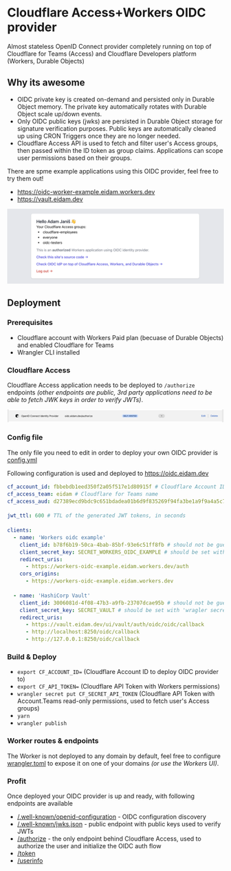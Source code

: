 # Cloudflare Access+Workers OIDC provider

Almost stateless OpenID Connect provider completely running on top of Cloudflare for Teams (Access) and Cloudflare Developers platform (Workers, Durable Objects)

## Why its awesome

- OIDC private key is created on-demand and persisted only in Durable Object memory. The private key automatically rotates with Durable Object scale up/down events.
- Only OIDC public keys (jwks) are persisted in Durable Object storage for signature verification purposes. Public keys are automatically cleaned up using CRON Triggers once they are no longer needed.
- Cloudflare Access API is used to fetch and filter user's Access groups, then passed within the ID token as group claims. Applications can scope user permissions based on their groups.

There are spme example applications using this OIDC provider, feel free to try them out!

- https://oidc-worker-example.eidam.workers.dev
- https://vault.eidam.dev

![Worker example app](.github/images/worker-example-app.png)

## Deployment

### Prerequisites

- Cloudflare account with Workers Paid plan (becuase of Durable Objects) and enabled Cloudflare for Teams
- Wrangler CLI installed

### Cloudflare Access

Cloudflare Access application needs to be deployed to `/authorize` endpoints _(other endpoints are public, 3rd party applications need to be able to fetch JWK keys in order to verify JWTs)_.

![Cloudflare Access Application](.github/images/cf-access-app.png)

### Config file

The only file you need to edit in order to deploy your own OIDC provider is [config.yml](./config.xml)

Following configuration is used and deployed to https://oidc.eidam.dev

```yaml
cf_account_id: fbbebdb1eed350f2a05f517e1d80915f # Cloudflare Account ID
cf_access_team: eidam # Cloudflare for Teams name
cf_access_aud: d27389ecd9bdc9c651bdadea01b6d9f835269f94fa3be1a9f9a4a5c755a1a0f9 # Cloudflare Access application AUD

jwt_ttl: 600 # TTL of the generated JWT tokens, in seconds

clients:
  - name: 'Workers oidc example'
    client_id: b78f6b19-50ca-4bab-85bf-93e6c51ff8fb # should not be guessable, e.g. you can use uuidv4 from https://uuid.rocks/plain
    client_secret_key: SECRET_WORKERS_OIDC_EXAMPLE # should be set with 'wragler secret put SECRET_SOMETHING_SOMETHING' (could be also uuid)
    redirect_uris:
      - https://workers-oidc-example.eidam.workers.dev/auth
    cors_origins:
      - https://workers-oidc-example.eidam.workers.dev

  - name: 'HashiCorp Vault'
    client_id: 3006081d-4f08-47b3-a9fb-23707dcae95b # should not be guessable, e.g. you can use uuidv4 from https://uuid.rocks/plain
    client_secret_key: SECRET_VAULT # should be set with 'wragler secret put SECRET_VAULT' (could be also uuid)
    redirect_uris:
      - https://vault.eidam.dev/ui/vault/auth/oidc/oidc/callback
      - http://localhost:8250/oidc/callback
      - http://127.0.0.1:8250/oidc/callback
```

### Build & Deploy

- `export CF_ACCOUNT_ID=` (Cloudflare Account ID to deploy OIDC provider to)
- `export CF_API_TOKEN=` (Cloudflare API Token with Workers permissions)
- `wrangler secret put CF_SECRET_API_TOKEN` (Cloudflare API Token with Account.Teams read-only permissions, used to fetch user's Access groups)
- `yarn`
- `wrangler publish`

### Worker routes & endpoints

The Worker is not deployed to any domain by default, feel free to configure [wrangler.toml](wrangler.toml) to expose it on one of your domains _(or use the Workers UI)_.

### Profit

Once deployed your OIDC provider is up and ready, with following endpoints are available

- [/.well-known/openid-configuration](https://oidc.eidam.dev/.well-known/openid-configuration) - OIDC configuration discovery
- [/.well-known/jwks.json](https://oidc.eidam.dev/.well-known/jwks.json) - public endpoint with public keys used to verify JWTs
- [/authorize](https://oidc.eidam.dev/authorize) - the only endpoint behind Cloudflare Access, used to authorize the user and initialize the OIDC auth flow
- [/token](https://oidc.eidam.dev/token)
- [/userinfo](https://oidc.eidam.dev/userinfo)
